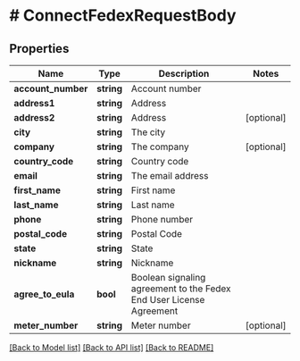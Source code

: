 # # ConnectFedexRequestBody

## Properties

Name | Type | Description | Notes
------------ | ------------- | ------------- | -------------
**account_number** | **string** | Account number | 
**address1** | **string** | Address | 
**address2** | **string** | Address | [optional] 
**city** | **string** | The city | 
**company** | **string** | The company | [optional] 
**country_code** | **string** | Country code | 
**email** | **string** | The email address | 
**first_name** | **string** | First name | 
**last_name** | **string** | Last name | 
**phone** | **string** | Phone number | 
**postal_code** | **string** | Postal Code | 
**state** | **string** | State | 
**nickname** | **string** | Nickname | 
**agree_to_eula** | **bool** | Boolean signaling agreement to the Fedex End User License Agreement | 
**meter_number** | **string** | Meter number | [optional] 

[[Back to Model list]](../../README.md#documentation-for-models) [[Back to API list]](../../README.md#documentation-for-api-endpoints) [[Back to README]](../../README.md)


